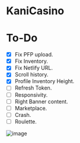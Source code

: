 # KaniCasino

# To-Do
- [x] Fix PFP upload.
- [x] Fix Inventory.
- [x] Fix Netlify URL.
- [x] Scroll history.
- [x] Profile Inventory Height.
- [ ] Refresh Token.
- [ ] Responsivity.
- [ ] Right Banner content.
- [ ] Marketplace.
- [ ] Crash.
- [ ] Roulette.

![image](https://user-images.githubusercontent.com/65428910/235279117-30bfaaa1-b8c5-46ae-9880-2b8b209c35c4.png)
